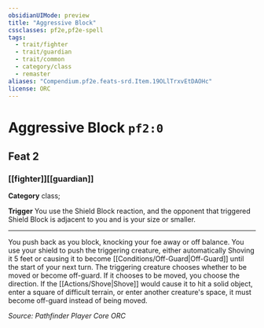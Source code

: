 ```yaml
---
obsidianUIMode: preview
title: "Aggressive Block"
cssclasses: pf2e,pf2e-spell
tags:
  - trait/fighter
  - trait/guardian
  - trait/common
  - category/class
  - remaster
aliases: "Compendium.pf2e.feats-srd.Item.19OLlTrxvEtDAOHc"
license: ORC
---
```

# Aggressive Block `pf2:0`
## Feat 2
### [[fighter]][[guardian]]

**Category** class; 




**Trigger** You use the Shield Block reaction, and the opponent that triggered Shield Block is adjacent to you and is your size or smaller.

* * *

You push back as you block, knocking your foe away or off balance. You use your shield to push the triggering creature, either automatically Shoving it 5 feet or causing it to become [[Conditions/Off-Guard|Off-Guard]] until the start of your next turn. The triggering creature chooses whether to be moved or become off-guard. If it chooses to be moved, you choose the direction. If the [[Actions/Shove|Shove]] would cause it to hit a solid object, enter a square of difficult terrain, or enter another creature's space, it must become off-guard instead of being moved.

*Source: Pathfinder Player Core*
*ORC*